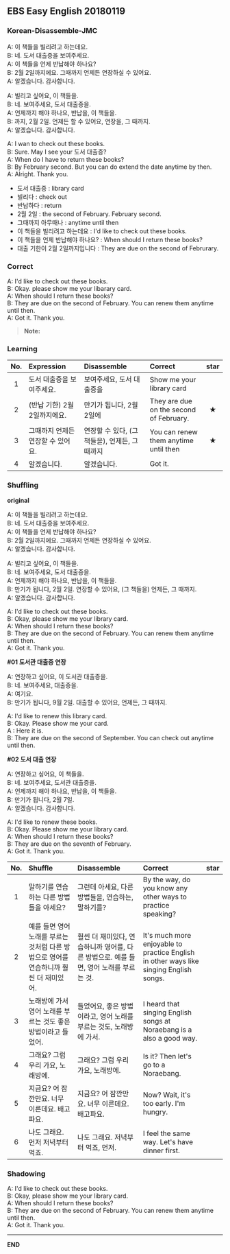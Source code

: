 ## EBS Easy English 20180119

### Korean-Disassemble-JMC

A: 이 책들을 빌리려고 하는데요.  
B: 네. 도서 대출증을 보여주세요.  
A: 이 책들을 언제 반납해야 하나요?  
B: 2월 2일까지에요. 그때까지 언제든 연장하실 수 있어요.  
A: 알겠습니다. 감사합니다.  

A: 빌리고 싶어요, 이 책들을.  
B: 네. 보여주세요, 도서 대출증을.  
A: 언제까지 해야 하나요, 반납을, 이 책들을.  
B: 까지, 2월 2일. 언제든 할 수 있어요, 연장을, 그 때까지.  
A: 알겠습니다. 감사합니다.  

A: I wan to check out these books.  
B: Sure. May I see your 도서 대출증?  
A: When do I have to return these books?  
B: By February second. But you can do extend the date anytime by then.  
A: Alright. Thank you.  

+ 도서 대출증 : library card
+ 빌리다 : check out
+ 반납하다 : return
+ 2월 2일 : the second of February. February second.
+ 그때까지 아무때나 : anytime until then
+ 이 책들을 빌리려고 하는데요 : I'd like to check out these books.
+ 이 책들을 언제 반납해야 하나요? : When should I return these books?
+ 대출 기한이 2월 2일까지입니다 : They are due on the second of Februrary.

### Correct

A: I'd like to check out these books.  
B: Okay. please show me your libarary card.  
A: When should I return these books?  
B: They are due on the second of February. You can renew them anytime until then.  
A: Got it. Thank you.  

> **Note:**

### Learning

| No. | Expression | Disassemble | Correct | star |
| :---: | :--- | :--- | :--- | :---: |
| 1 | 도서 대출증을 보여주세요. | 보여주세요, 도서 대출증을 | Show me your library card | |
| 2 | (반납 기한) 2월 2일까지에요. | 만기가 됩니다, 2월 2일에 | They are due on the second of February. | ★ |
| 3 | 그때까지 언제든 연장할 수 있어요. | 연장할 수 있다, (그 책들을), 언제든, 그때까지 | You can renew them anytime until then | ★ |
| 4 | 알겠습니다. | 알겠습니다. | Got it.  |   |


### Shuffling

**original**

A: 이 책들을 빌리려고 하는데요.  
B: 네. 도서 대출증을 보여주세요.  
A: 이 책들을 언제 반납해야 하나요?  
B: 2월 2일까지에요. 그때까지 언제든 연장하실 수 있어요.  
A: 알겠습니다. 감사합니다.  

A: 빌리고 싶어요, 이 책들을.  
B: 네. 보여주세요, 도서 대출증을.  
A: 언제까지 해야 하나요, 반납을, 이 책들을.  
B: 만기가 됩니다, 2월 2일. 연장할 수 있어요, (그 책들을) 언제든, 그 때까지.  
A: 알겠습니다. 감사합니다.  

A: I'd like to check out these books.  
B: Okay, please show me your library card.  
A: When should I return these books?  
B: They are due on the second of February. You can renew them anytime until then.  
A: Got it. Thank you.  

**#01 도서관 대출증 연장**

A: 연장하고 싶어요, 이 도서관 대출증을.  
B: 네. 보여주세요, 대출증을.  
A: 여기요.  
B: 만기가 됩니다, 9월 2일. 대출할 수 있어요, 언제든, 그 때까지.  

A: I'd like to renew this library card.  
B: Okay. Please show me your card.  
A : Here it is.  
B: They are due on the second of September. You can check out anytime until then.  

**#02 도서 대출 연장**

A: 연장하고 싶어요, 이 책들을.  
B: 네. 보여주세요, 도서관 대출증을.  
A: 언제까지 해야 하나요, 반납을, 이 책들을.  
B: 만기가 됩니다, 2월 7일.  
A: 알겠습니다. 감사합니다.  

A: I'd like to renew these books.  
B: Okay. Please show me your library card.  
A: When should I return these books?  
B: They are due on the seventh of February.  
A: Got it. Thank you.  


| No. | Shuffle | Disassemble | Correct | star |
| :---: | :--- | :--- | :--- | :---: |
| 1 | 말하기를 연습하는 다른 방법들을 아세요? | 그런데 아세요, 다른 방법들을, 연습하는, 말하기를? | By the way, do you know any other ways to practice speaking? | |
| 2 | 예를 들면 영어 노래를 부르는 것처럼 다른 방법으로 영어를 연습하니까 훨씬 더 재미있어. | 훨씬 더 재미있다, 연습하니까 영어를, 다른 방법으로. 예를 들면, 영어 노래를 부르는 것. | It's much more enjoyable to practice English in other ways like singing English songs. | |
| 3 | 노래방에 가서 영어 노래를 부르는 것도 좋은 방법이라고 들었어. | 들었어요, 좋은 방법이라고, 영어 노래를 부르는 것도, 노래방에 가서. | I heard that singing English songs at Noraebang is a also a good way. |
| 4 | 그래요? 그럼 우리 가요, 노래방에. | 그래요? 그럼 우리 가요, 노래방에. | Is it? Then let's go to a Noraebang. |
| 5 | 지금요? 어 잠깐만요. 너무 이른데요. 배고파요. | 지금요? 어 잠깐만요. 너무 이른데요. 배고파요. | Now? Wait, it's too early. I'm hungry. |
| 6 | 나도 그래요. 먼저 저녁부터 먹죠. | 나도 그래요. 저녁부터 먹죠, 먼저. | I feel the same way. Let's have dinner first. |

### Shadowing

A: I'd like to check out these books.  
B: Okay, please show me your library card.  
A: When should I return these books?  
B: They are due on the second of February. You can renew them anytime until then.  
A: Got it. Thank you.  

---

**END**
